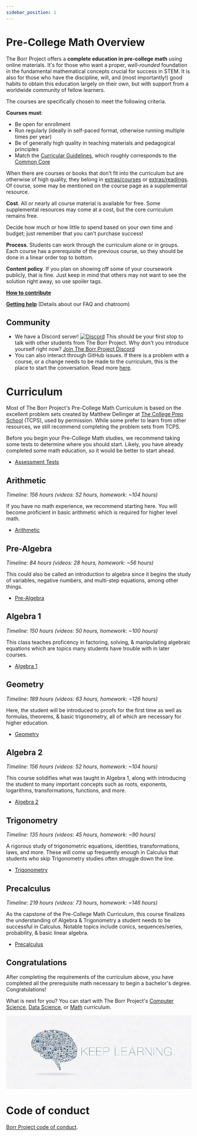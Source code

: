 ```yaml
---
sidebar_position: 1
---
```


# Pre-College Math Overview

The Borr Project offers a **complete education in pre-college math** using online materials.
It's for those who want a proper, *well-rounded* foundation in the fundamental mathematical concepts crucial for success in STEM.
It is also for those who have the discipline, will, and (most importantly!) good habits to obtain this education largely on their own, but with support from a worldwide community of fellow learners.

The courses are specifically chosen to meet the following criteria.

**Courses must**:
- Be open for enrollment
- Run regularly (ideally in self-paced format, otherwise running multiple times per year)
- Be of generally high quality in teaching materials and pedagogical principles
- Match the [Curricular Guidelines](curricular_guidelines.md), which roughly corresponds to the [Common Core](https://www.thecorestandards.org/Math/)

When there are courses or books that don’t fit into the curriculum but are otherwise of high quality, they belong in [extras/courses](extras/courses.md) or [extras/readings](extras/readings.md). Of course, some may be mentioned on the course page as a supplemental resource.

**Cost**. All or nearly all course material is available for free. Some supplemental resources may come at a cost, but the core curriculum remains free.

Decide how much or how little to spend based on your own time and budget;
just remember that you can't purchase success!

**Process**. Students can work through the curriculum alone or in groups. Each course has a prerequisite of the previous course, so they should be done in a linear order top to bottom.

**Content policy**. If you plan on showing off some of your coursework publicly, that is fine. Just keep in mind that others may not want to see the solution right away, so use spoiler tags.

**[How to contribute](../contributing.md)**

**[Getting help](../getting-help.md)** (Details about our FAQ and chatroom)

## Community

- We have a Discord server! [![Discord](https://img.shields.io/discord/1385616874200371350.svg?label=&logo=discord&logoColor=ffffff&color=7389D8&labelColor=6A7EC2)](https://discord.gg/uR2QS36pdH) This should be your first stop to talk with other students from The Borr Project. Why don't you introduce yourself right now? [Join The Borr Project Discord](https://discord.gg/uR2QS36pdH)
- You can also interact through GitHub issues. If there is a problem with a course, or a change needs to be made to the curriculum, this is the place to start the conversation. Read more [here](../contributing.md).

# Curriculum

Most of The Borr Project's Pre-College Math Curriculum is based on the excellent problem sets created by Matthew Dellinger at [The College Prep School](https://www.youtube.com/@thecollegeprepschool4486/playlists) (TCPS), used by permission. While some prefer to learn from other resources, we still recommend completing the problem sets from TCPS.

Before you begin your Pre-College Math studies, we recommend taking some tests to determine where you should start. Likely, you have already completed some math education, so it would be better to start ahead.
- [Assessment Tests](assessment.md)

## Arithmetic
*Timeline: 156 hours (videos: 52 hours, homework: ~104 hours)*

If you have no math experience, we recommend starting here. You will become proficient in basic arithmetic which is required for higher level math.
- [Arithmetic](02-arithmetic/index.md)

## Pre-Algebra
*Timeline: 84 hours (videos: 28 hours, homework: ~56 hours)*

This could also be called an introduction to algebra since it begins the study of variables, negative numbers, and multi-step equations, among other things.
- [Pre-Algebra](03-pre-algebra/index.md)

## Algebra 1
*Timeline: 150 hours (videos: 50 hours, homework: ~100 hours)*

This class teaches proficency in factoring, solving, & manipulating algebraic equations which are topics many students have trouble with in later courses.
- [Algebra 1](04-algebra-1/index.md)

## Geometry
*Timeline: 189 hours (videos: 63 hours, homework: ~126 hours)*

Here, the student will be introduced to proofs for the first time as well as formulas, theorems, & basic trigonometry, all of which are necessary for higher education.
- [Geometry](05-geometry/index.md)

## Algebra 2
*Timeline: 156 hours (videos: 52 hours, homework: ~104 hours)*

This course solidifies what was taught in Algebra 1, along with introducing the student to many important concepts such as roots, exponents, logarithms, transformations, functions, and more.
- [Algebra 2](06-algebra-2/index.md)

## Trigonometry
*Timeline: 135 hours (videos: 45 hours, homework: ~90 hours)*

A rigorous study of trigonometric equations, identities, transformations, laws, and more. These will come up frequently enough in Calculus that students who skip Trigonometry studies often struggle down the line.
- [Trigonometry](07-trigonometry/index.md)

## Precalculus
*Timeline: 219 hours (videos: 73 hours, homework: ~146 hours)*

As the capstone of the Pre-College Math Curriculum, this course finalizes the understanding of Algebra & Trigonometry a student needs to be successful in Calculus. Notable topics include conics, sequences/series, probability, & basic linear algebra.
- [Precalculus](08-precalculus/index.md)

## Congratulations

After completing the requirements of the curriculum above,
you have completed all the prerequisite math necessary to begin a bachelor's degree.
Congratulations!

What is next for you? You can start with The Borr Project's [Computer Science](../computer-science/index.md), [Data Science](../data-science/index.md), or [Math](../math/index.md) curriculum.

![keep learning](../computer-science/keep-learning.webp)

# Code of conduct
[Borr Project code of conduct](../coc.md).
